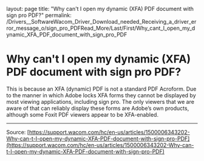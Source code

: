 layout: page
title: "Why can't I open my dynamic (XFA) PDF document with sign pro PDF?"
permalink: /Drivers__SoftwareWacom_Driver_Download_needed_Receiving_a_driver_error_message_o/sign_pro_PDFRead_More/Last/First/Why_cant_I_open_my_dynamic_XFA_PDF_document_with_sign_pro_PDF

# Why can't I open my dynamic (XFA) PDF document with sign pro PDF?

This is because an XFA (dynamic) PDF is not a standard PDF Acroform. Due to the manner in which Adobe locks XFA forms they cannot be displayed by most viewing applications, including sign pro. The only viewers that we are aware of that can reliably display these forms are Adobe’s own products, although some Foxit PDF viewers appear to be XFA-enabled.

---
Source: [https://support.wacom.com/hc/en-us/articles/1500006343202-Why-can-t-I-open-my-dynamic-XFA-PDF-document-with-sign-pro-PDF](https://support.wacom.com/hc/en-us/articles/1500006343202-Why-can-t-I-open-my-dynamic-XFA-PDF-document-with-sign-pro-PDF)

